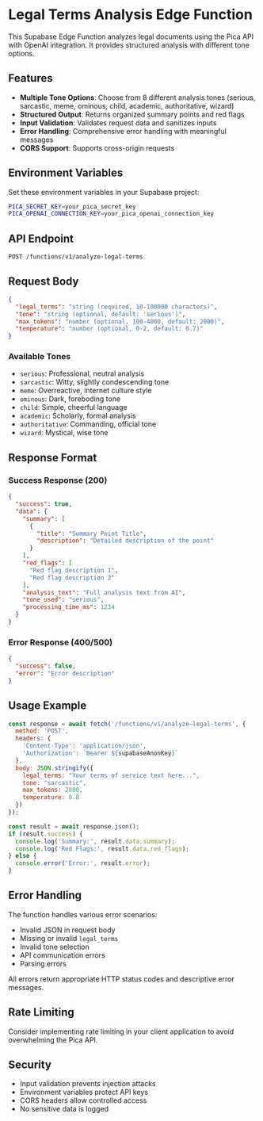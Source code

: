 # Legal Terms Analysis Edge Function

This Supabase Edge Function analyzes legal documents using the Pica API with OpenAI integration. It provides structured analysis with different tone options.

## Features

- **Multiple Tone Options**: Choose from 8 different analysis tones (serious, sarcastic, meme, ominous, child, academic, authoritative, wizard)
- **Structured Output**: Returns organized summary points and red flags
- **Input Validation**: Validates request data and sanitizes inputs
- **Error Handling**: Comprehensive error handling with meaningful messages
- **CORS Support**: Supports cross-origin requests

## Environment Variables

Set these environment variables in your Supabase project:

```bash
PICA_SECRET_KEY=your_pica_secret_key
PICA_OPENAI_CONNECTION_KEY=your_pica_openai_connection_key
```

## API Endpoint

```
POST /functions/v1/analyze-legal-terms
```

## Request Body

```json
{
  "legal_terms": "string (required, 10-100000 characters)",
  "tone": "string (optional, default: 'serious')",
  "max_tokens": "number (optional, 100-4000, default: 2000)",
  "temperature": "number (optional, 0-2, default: 0.7)"
}
```

### Available Tones

- `serious`: Professional, neutral analysis
- `sarcastic`: Witty, slightly condescending tone
- `meme`: Overreactive, internet culture style
- `ominous`: Dark, foreboding tone
- `child`: Simple, cheerful language
- `academic`: Scholarly, formal analysis
- `authoritative`: Commanding, official tone
- `wizard`: Mystical, wise tone

## Response Format

### Success Response (200)

```json
{
  "success": true,
  "data": {
    "summary": [
      {
        "title": "Summary Point Title",
        "description": "Detailed description of the point"
      }
    ],
    "red_flags": [
      "Red flag description 1",
      "Red flag description 2"
    ],
    "analysis_text": "Full analysis text from AI",
    "tone_used": "serious",
    "processing_time_ms": 1234
  }
}
```

### Error Response (400/500)

```json
{
  "success": false,
  "error": "Error description"
}
```

## Usage Example

```javascript
const response = await fetch('/functions/v1/analyze-legal-terms', {
  method: 'POST',
  headers: {
    'Content-Type': 'application/json',
    'Authorization': `Bearer ${supabaseAnonKey}`
  },
  body: JSON.stringify({
    legal_terms: "Your terms of service text here...",
    tone: "sarcastic",
    max_tokens: 2000,
    temperature: 0.8
  })
});

const result = await response.json();
if (result.success) {
  console.log('Summary:', result.data.summary);
  console.log('Red Flags:', result.data.red_flags);
} else {
  console.error('Error:', result.error);
}
```

## Error Handling

The function handles various error scenarios:

- Invalid JSON in request body
- Missing or invalid `legal_terms`
- Invalid tone selection
- API communication errors
- Parsing errors

All errors return appropriate HTTP status codes and descriptive error messages.

## Rate Limiting

Consider implementing rate limiting in your client application to avoid overwhelming the Pica API.

## Security

- Input validation prevents injection attacks
- Environment variables protect API keys
- CORS headers allow controlled access
- No sensitive data is logged